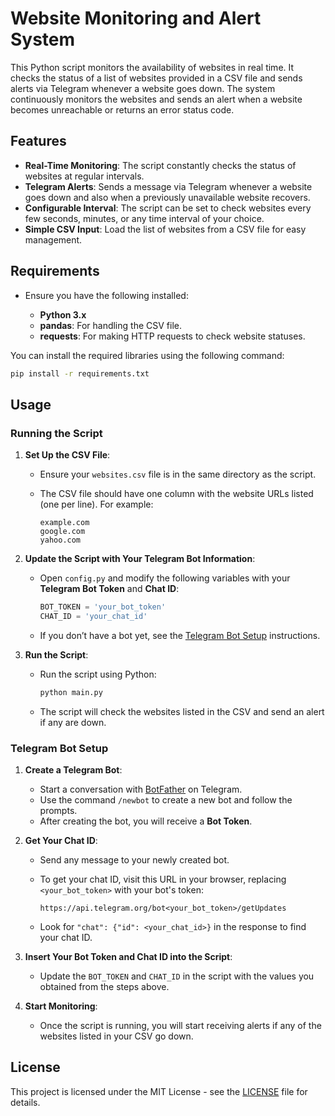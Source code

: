 # Website Monitoring and Alert System

This Python script monitors the availability of websites in real time. It checks the status of a list of websites provided in a CSV file and sends alerts via Telegram whenever a website goes down. The system continuously monitors the websites and sends an alert when a website becomes unreachable or returns an error status code.

## Features

- **Real-Time Monitoring**: The script constantly checks the status of websites at regular intervals.
- **Telegram Alerts**: Sends a message via Telegram whenever a website goes down and also when a previously unavailable website recovers.
- **Configurable Interval**: The script can be set to check websites every few seconds, minutes, or any time interval of your choice.
- **Simple CSV Input**: Load the list of websites from a CSV file for easy management.

## Requirements

- Ensure you have the following installed:

  - **Python 3.x**
  - **pandas**: For handling the CSV file.
  - **requests**: For making HTTP requests to check website statuses.

You can install the required libraries using the following command:

```bash
pip install -r requirements.txt
```

## Usage

### Running the Script

1. **Set Up the CSV File**:
   - Ensure your `websites.csv` file is in the same directory as the script.
   - The CSV file should have one column with the website URLs listed (one per line). For example:

     ```csv
     example.com
     google.com
     yahoo.com
     ```

2. **Update the Script with Your Telegram Bot Information**:
   - Open `config.py` and modify the following variables with your **Telegram Bot Token** and **Chat ID**:

     ```python
     BOT_TOKEN = 'your_bot_token'
     CHAT_ID = 'your_chat_id'
     ```

   - If you don’t have a bot yet, see the [Telegram Bot Setup](#telegram-bot-setup) instructions.

3. **Run the Script**:
   - Run the script using Python:

     ```bash
     python main.py
     ```

   - The script will check the websites listed in the CSV and send an alert if any are down.

### Telegram Bot Setup

1. **Create a Telegram Bot**:
   - Start a conversation with [BotFather](https://t.me/BotFather) on Telegram.
   - Use the command `/newbot` to create a new bot and follow the prompts.
   - After creating the bot, you will receive a **Bot Token**.

2. **Get Your Chat ID**:
   - Send any message to your newly created bot.
   - To get your chat ID, visit this URL in your browser, replacing `<your_bot_token>` with your bot's token:

     ```url
     https://api.telegram.org/bot<your_bot_token>/getUpdates
     ```

   - Look for `"chat": {"id": <your_chat_id>}` in the response to find your chat ID.

3. **Insert Your Bot Token and Chat ID into the Script**:
   - Update the `BOT_TOKEN` and `CHAT_ID` in the script with the values you obtained from the steps above.

4. **Start Monitoring**:
   - Once the script is running, you will start receiving alerts if any of the websites listed in your CSV go down.

## License

This project is licensed under the MIT License - see the [LICENSE](LICENSE) file for details.
